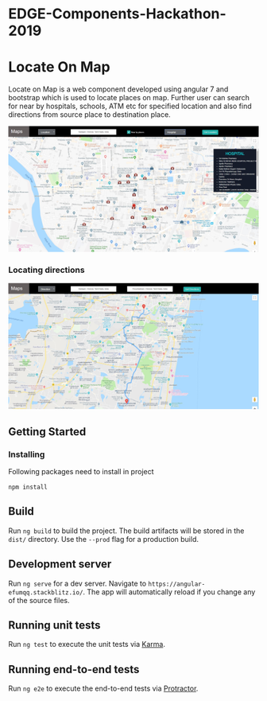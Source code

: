 # EDGE-Components-Hackathon-2019

# Locate On Map

Locate on Map is a web component developed using angular 7 and bootstrap which is used to locate places on map. Further user can search for near by hospitals, schools, ATM etc for specified location and also find directions from source place to destination place. 

![alt text](img/Maps.jpg)

### Locating directions
![alt text](img/MapsDirections.jpg)

## Getting Started
### Installing
Following packages need to install in project
```
npm install
```
## Build

Run `ng build` to build the project. The build artifacts will be stored in the `dist/` directory. Use the `--prod` flag for a production build.

## Development server

Run `ng serve` for a dev server. Navigate to `https://angular-efumqq.stackblitz.io/`. The app will automatically reload if you change any of the source files.

## Running unit tests

Run `ng test` to execute the unit tests via [Karma](https://karma-runner.github.io).

## Running end-to-end tests

Run `ng e2e` to execute the end-to-end tests via [Protractor](http://www.protractortest.org/).
